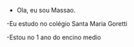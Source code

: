 - Ola, eu sou Massao.

-Eu estudo  no colégio Santa Maria Goretti

-Estou no 1 ano do encino medio

